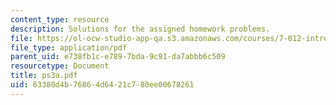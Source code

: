```yaml
---
content_type: resource
description: Solutions for the assigned homework problems.
file: https://ol-ocw-studio-app-qa.s3.amazonaws.com/courses/7-012-introduction-to-biology-fall-2004/63380d4b76864d6421c780ee00678261_ps3a.pdf
file_type: application/pdf
parent_uid: e738fb1c-e789-7bda-9c91-da7abbb6c509
resourcetype: Document
title: ps3a.pdf
uid: 63380d4b-7686-4d64-21c7-80ee00678261
---
```

